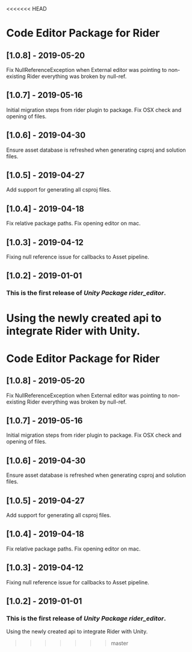 <<<<<<< HEAD
# Code Editor Package for Rider

## [1.0.8] - 2019-05-20

Fix NullReferenceException when External editor was pointing to non-existing Rider everything was broken by null-ref.


## [1.0.7] - 2019-05-16

Initial migration steps from rider plugin to package.
Fix OSX check and opening of files.


## [1.0.6] - 2019-04-30

Ensure asset database is refreshed when generating csproj and solution files.

## [1.0.5] - 2019-04-27

Add support for generating all csproj files.

## [1.0.4] - 2019-04-18

Fix relative package paths.
Fix opening editor on mac.

## [1.0.3] - 2019-04-12

Fixing null reference issue for callbacks to Asset pipeline.

## [1.0.2] - 2019-01-01

### This is the first release of *Unity Package rider_editor*.

Using the newly created api to integrate Rider with Unity.
=======
# Code Editor Package for Rider

## [1.0.8] - 2019-05-20

Fix NullReferenceException when External editor was pointing to non-existing Rider everything was broken by null-ref.


## [1.0.7] - 2019-05-16

Initial migration steps from rider plugin to package.
Fix OSX check and opening of files.


## [1.0.6] - 2019-04-30

Ensure asset database is refreshed when generating csproj and solution files.

## [1.0.5] - 2019-04-27

Add support for generating all csproj files.

## [1.0.4] - 2019-04-18

Fix relative package paths.
Fix opening editor on mac.

## [1.0.3] - 2019-04-12

Fixing null reference issue for callbacks to Asset pipeline.

## [1.0.2] - 2019-01-01

### This is the first release of *Unity Package rider_editor*.

Using the newly created api to integrate Rider with Unity.
>>>>>>> master
